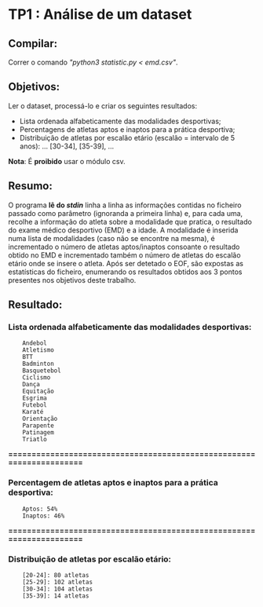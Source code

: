 # TP1 : Análise de um dataset

## Compilar:
Correr o comando *"python3 statistic.py < emd.csv"*.

## Objetivos:
Ler o dataset, processá-lo e criar os seguintes resultados:
- Lista ordenada alfabeticamente das modalidades desportivas;
- Percentagens de atletas aptos e inaptos para a prática desportiva;
- Distribuição de atletas por escalão etário (escalão = intervalo de 5 anos): ... [30-34], [35-39], ...
  
**Nota**: É **proibido** usar o módulo csv.

## Resumo:
O programa **lê do *stdin*** linha a linha as informações contidas no ficheiro passado como parâmetro (ignoranda a primeira linha) e, para cada uma, recolhe a informação do atleta sobre a modalidade que pratica, o resultado do exame médico desportivo (EMD) e a idade.
A modalidade é inserida numa lista de modalidades (caso não se encontre na mesma), é incrementado o número de atletas aptos/inaptos consoante o resultado obtido no EMD e incrementado também o número de atletas do escalão etário onde se insere o atleta.
Após ser detetado o EOF, são expostas as estatísticas do ficheiro, enumerando os resultados obtidos aos 3 pontos presentes nos objetivos deste trabalho.

## Resultado:

### Lista ordenada alfabeticamente das modalidades desportivas:
        Andebol
        Atletismo
        BTT
        Badminton
        Basquetebol
        Ciclismo
        Dança
        Equitação
        Esgrima
        Futebol
        Karaté
        Orientação
        Parapente
        Patinagem
        Triatlo

**=====================================================================**

### Percentagem de atletas aptos e inaptos para a prática desportiva:
        Aptos: 54%
        Inaptos: 46%

**=====================================================================**

### Distribuição de atletas por escalão etário:
        [20-24]: 80 atletas
        [25-29]: 102 atletas
        [30-34]: 104 atletas
        [35-39]: 14 atletas
